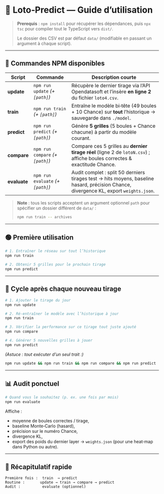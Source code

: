 # 🎰 Loto‑Predict — Guide d’utilisation

> **Prerequis** : `npm install` pour récupérer les dépendances, puis `npx tsc` pour compiler tout le TypeScript vers `dist/`.
>
> Le dossier des CSV est par défaut `data/` (modifiable en passant un argument à chaque script).

---

## 🚀 Commandes NPM disponibles

| Script | Commande | Description courte |
|--------|----------|--------------------|
| **update**   | `npm run update` *(+ `[path]`)* | Récupère le dernier tirage via l’API Opendatasoft et l’insère **en ligne 2** du fichier `loto4.csv`. |
| **train**    | `npm run train` *(+ `[path]`)* | Entraîne le modèle bi‑tête (49 boules + 10 Chance) sur **tout** l’historique → sauvegarde dans `./model`. |
| **predict**  | `npm run predict` *(+ `[path]`)* | Génère **5 grilles** (5 boules + Chance chacune) à partir du modèle courant. |
| **compare**  | `npm run compare` *(+ `[path]`)* | Compare ces 5 grilles au **dernier tirage réel** (ligne 2 de `lotoN.csv`) ; affiche boules correctes & exactitude Chance. |
| **evaluate** | `npm run evaluate` *(+ `[path]`)* | Audit complet : split 50 derniers tirages test → hits moyens, baseline hasard, précision Chance, divergence KL, export `weights.json`. |

> **Note** : tous les scripts acceptent un argument optionnel `path` pour spécifier un dossier différent de `data/` :
> ```bash
> npm run train -- archives
> ```

---

## 🟢 Première utilisation

```bash
# 1. Entraîner le réseau sur tout l’historique
npm run train

# 2. Obtenir 5 grilles pour le prochain tirage
npm run predict
```

---

## 🔄 Cycle après chaque nouveau tirage

```bash
# 1. Ajouter le tirage du jour
npm run update

# 2. Ré‑entraîner le modèle avec l’historique à jour
npm run train

# 3. Vérifier la performance sur ce tirage tout juste ajouté
npm run compare

# 4. Générer 5 nouvelles grilles à jouer
npm run predict
```

*(Astuce : tout exécuter d’un seul trait :)*
```bash
npm run update && npm run train && npm run compare && npm run predict
```

---

## 📊 Audit ponctuel

```bash
# Quand vous le souhaitez (p. ex. une fois par mois)
npm run evaluate
```

Affiche :
* moyenne de boules correctes / tirage,
* baseline Monte‑Carlo (hasard),
* précision sur le numéro Chance,
* divergence KL,
* export des poids du dernier layer → `weights.json` (pour une heat‑map dans Python ou autre).

---

## 📝 Récapitulatif rapide

```
Première fois :  train  → predict
Routine :       update → train → compare → predict
Audit :          evaluate (optionnel)
```

